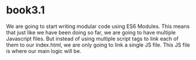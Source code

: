 # book3.1

We are going to start writing modular code using ES6 Modules. This means that just like we have been doing so far, we are going to have multiple Javascript files. But instead of using multiple script tags to link each of them to our index.html, we are only going to link a single JS file. This JS file is where our main logic will be.
